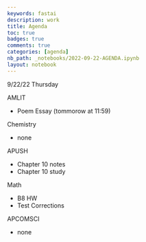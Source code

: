 ```yaml
---
keywords: fastai
description: work
title: Agenda
toc: true 
badges: true
comments: true
categories: [agenda]
nb_path: _notebooks/2022-09-22-AGENDA.ipynb
layout: notebook
---
```


<!--
#################################################
### THIS FILE WAS AUTOGENERATED! DO NOT EDIT! ###
#################################################
# file to edit: _notebooks/2022-09-22-AGENDA.ipynb
-->

<div class="container" id="notebook-container">
        
<div class="cell border-box-sizing text_cell rendered"><div class="inner_cell">
<div class="text_cell_render border-box-sizing rendered_html">
<p>9/22/22 Thursday</p>
<p>AMLIT</p>
<ul>
<li>Poem Essay (tommorow at 11:59)</li>
</ul>
<p>Chemistry</p>
<ul>
<li>none</li>
</ul>
<p>APUSH</p>
<ul>
<li>Chapter 10 notes</li>
<li>Chapter 10 study</li>
</ul>
<p>Math</p>
<ul>
<li>B8 HW</li>
<li>Test Corrections</li>
</ul>
<p>APCOMSCI</p>
<ul>
<li>none</li>
</ul>

</div>
</div>
</div>
</div>
 

